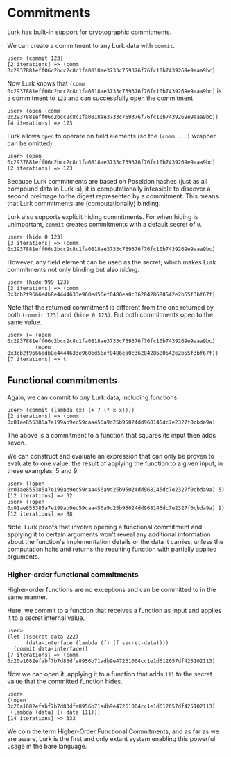# Commitments

Lurk has built-in support for [cryptographic commitments](https://en.wikipedia.org/wiki/Commitment_scheme).

We can create a commitment to any Lurk data with `commit`.

```
user> (commit 123)
[2 iterations] => (comm 0x2937881eff06c2bcc2c8c1fa0818ae3733c759376f76fc10b7439269e9aaa9bc)
```

Now Lurk knows that `(comm 0x2937881eff06c2bcc2c8c1fa0818ae3733c759376f76fc10b7439269e9aaa9bc)` is a commitment to `123` and can successfully open the commitment.

```
user> (open (comm 0x2937881eff06c2bcc2c8c1fa0818ae3733c759376f76fc10b7439269e9aaa9bc))
[4 iterations] => 123
```

Lurk allows `open` to operate on field elements (so the `(comm ...)` wrapper can be omitted).

```
user> (open 0x2937881eff06c2bcc2c8c1fa0818ae3733c759376f76fc10b7439269e9aaa9bc)
[2 iterations] => 123
```

Because Lurk commitments are based on Poseidon hashes (just as all compound data in Lurk is), it is computationally infeasible to discover a second preimage to the digest represented by a commitment.
This means that Lurk commitments are (computationally) binding.

Lurk also supports explicit hiding commitments.
For when hiding is unimportant, `commit` creates commitments with a default secret of `0`.

```
user> (hide 0 123)
[3 iterations] => (comm 0x2937881eff06c2bcc2c8c1fa0818ae3733c759376f76fc10b7439269e9aaa9bc)
```

However, any field element can be used as the secret, which makes Lurk commitments not only binding but also *hiding*.

```
user> (hide 999 123)
[3 iterations] => (comm 0x3cb2f9666edb8e4444633e960ed56ef0486ea0c3628428680542e2b55f3bf67f)
```

Note that the returned commitment is different from the one returned by both `(commit 123)` and `(hide 0 123)`.
But both commitments open to the same value.

```
user> (= (open 0x2937881eff06c2bcc2c8c1fa0818ae3733c759376f76fc10b7439269e9aaa9bc)
         (open 0x3cb2f9666edb8e4444633e960ed56ef0486ea0c3628428680542e2b55f3bf67f))
[7 iterations] => t
```

## Functional commitments

Again, we can commit to *any* Lurk data, including functions.

```
user> (commit (lambda (x) (+ 7 (* x x))))
[2 iterations] => (comm 0x01ae855385a7e199ab9ec59caa456a9d25b95024dd968145dc7e2327f0cbda9a)
```

The above is a commitment to a function that squares its input then adds seven.

We can construct and evaluate an expression that can only be proven to evaluate to one value: the result of applying the function to a given input, in these examples, 5 and 9.

```
user> ((open 0x01ae855385a7e199ab9ec59caa456a9d25b95024dd968145dc7e2327f0cbda9a) 5)
[12 iterations] => 32
user> ((open 0x01ae855385a7e199ab9ec59caa456a9d25b95024dd968145dc7e2327f0cbda9a) 9)
[12 iterations] => 88
```

Note: Lurk proofs that involve opening a functional commitment and applying it to certain arguments won't reveal any additional information about the function's implementation details or the data it carries, unless the computation halts and returns the resulting function with partially applied arguments.

### Higher-order functional commitments

Higher-order functions are no exceptions and can be committed to in the same manner.

Here, we commit to a function that receives a function as input and applies it to a secret internal value.

```
user> 
(let ((secret-data 222)
      (data-interface (lambda (f) (f secret-data))))
  (commit data-interface))
[7 iterations] => (comm 0x20a1682efabf7b7d83dfe8956b71adb9e47261004cc1e1d612657df425102113)
```

Now we can open it, applying it to a function that adds `111` to the secret value that the committed function hides.

```
user> 
((open 0x20a1682efabf7b7d83dfe8956b71adb9e47261004cc1e1d612657df425102113)
 (lambda (data) (+ data 111)))
[14 iterations] => 333
```

We coin the term Higher-Order Functional Commitments, and as far as we are aware, Lurk is the first and only extant system enabling this powerful usage in the bare language.
